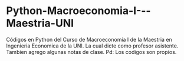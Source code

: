 # Python-Macroeconomia-I---Maestria-UNI
Códigos en Python del Curso de Macroeconomía I de la Maestria en Ingenieria Economica de la UNI. 
La cual dicte como profesor asistente. 
Tambien agrego algunas notas de clase.
Pd: Los codigos son propios.  
